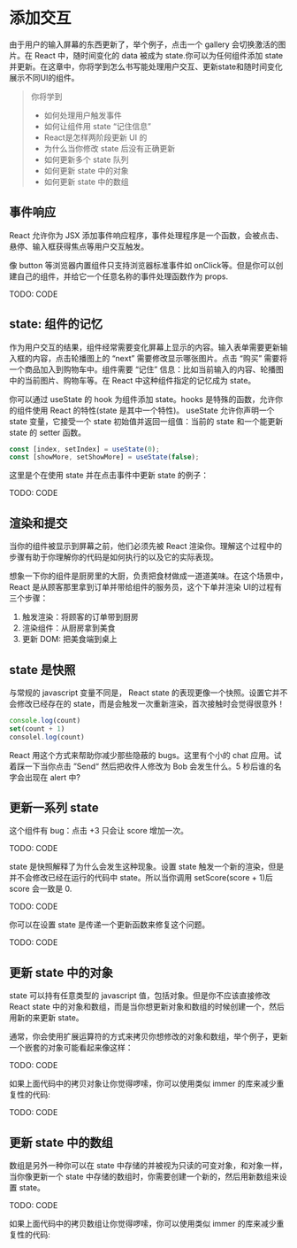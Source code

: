 # 添加交互

由于用户的输入屏幕的东西更新了，举个例子，点击一个 gallery 会切换激活的图片。在 React 中，随时间变化的 data 被成为 state.你可以为任何组件添加 state 并更新。在这章中，你将学到怎么书写能处理用户交互、更新state和随时间变化展示不同UI的组件。

> 你将学到
> - 如何处理用户触发事件
> - 如何让组件用 state “记住信息”
> - React是怎样两阶段更新 UI 的
> - 为什么当你修改 state 后没有正确更新
> - 如何更新多个 state 队列
> - 如何更新 state 中的对象
> - 如何更新 state 中的数组

## 事件响应

React 允许你为 JSX 添加事件响应程序，事件处理程序是一个函数，会被点击、悬停、输入框获得焦点等用户交互触发。

像 button 等浏览器内置组件只支持浏览器标准事件如 onClick等。但是你可以创建自己的组件，并给它一个任意名称的事件处理函数作为 props.

TODO: CODE

## state: 组件的记忆

作为用户交互的结果，组件经常需要变化屏幕上显示的内容。输入表单需要更新输入框的内容，点击轮播图上的 “next” 需要修改显示哪张图片。点击 “购买” 需要将一个商品加入到购物车中。组件需要 “记住” 信息：比如当前输入的内容、轮播图中的当前图片、购物车等。在 React 中这种组件指定的记忆成为 state。

你可以通过 useState 的 hook 为组件添加 state。hooks 是特殊的函数，允许你的组件使用 React 的特性(state 是其中一个特性)。 useState 允许你声明一个 state 变量，它接受一个 state 初始值并返回一组值：当前的 state 和一个能更新 state 的 setter 函数。

```javascript
const [index, setIndex] = useState(0);
const [showMore, setShowMore] = useState(false);
```  

这里是个在使用 state 并在点击事件中更新 state 的例子：

TODO: CODE

## 渲染和提交

当你的组件被显示到屏幕之前，他们必须先被 React 渲染你。理解这个过程中的步骤有助于你理解你的代码是如何执行的以及它的实际表现。

想象一下你的组件是厨房里的大厨，负责把食材做成一道道美味。在这个场景中，React 是从顾客那里拿到订单并带给组件的服务员，这个下单并渲染 UI的过程有三个步骤：

1. 触发渲染：将顾客的订单带到厨房
2. 渲染组件：从厨房拿到美食
3. 更新 DOM: 把美食端到桌上

## state 是快照

与常规的 javascript 变量不同是， React state 的表现更像一个快照。设置它并不会修改已经存在的 state，而是会触发一次重新渲染，首次接触时会觉得很意外！

```javascript
console.log(count)
set(count + 1)
consolel.log(count)
```

React 用这个方式来帮助你减少那些隐蔽的 bugs。这里有个小的 chat 应用。试着踩一下当你点击 ”Send“ 然后把收件人修改为 Bob 会发生什么。5 秒后谁的名字会出现在 alert 中?

## 更新一系列 state

这个组件有 bug：点击 +3 只会让 score 增加一次。

TODO: CODE

state 是快照解释了为什么会发生这种现象。设置 state 触发一个新的渲染，但是并不会修改已经在运行的代码中 state。所以当你调用 setScore(score + 1)后 score 会一致是 0.

TODO: CODE

你可以在设置 state 是传递一个更新函数来修复这个问题。

TODO: CODE

## 更新 state 中的对象

state 可以持有任意类型的 javascript 值，包括对象。但是你不应该直接修改 React state 中的对象和数组，而是当你想更新对象和数组的时候创建一个，然后用新的来更新 state。  

通常，你会使用扩展运算符的方式来拷贝你想修改的对象和数组，举个例子，更新一个嵌套的对象可能看起来像这样：

TODO: CODE

如果上面代码中的拷贝对象让你觉得啰嗦，你可以使用类似 immer 的库来减少重复性的代码:

TODO: CODE

## 更新 state 中的数组

数组是另外一种你可以在 state 中存储的并被视为只读的可变对象，和对象一样，当你像更新一个 state 中存储的数组时，你需要创建一个新的，然后用新数组来设置 state。

TODO: CODE 

如果上面代码中的拷贝数组让你觉得啰嗦，你可以使用类似 immer 的库来减少重复性的代码:
